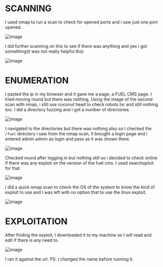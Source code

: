# SCANNING

I used nmap to run a scan to check for opened ports and i saw just one port opened. 

![image](https://github.com/user-attachments/assets/707a32cf-4884-421c-9289-2bb9e0cd8157)

I did further scanning on this to see if there was anything and yes i got something(it was not really helpful tho)

![image](https://github.com/user-attachments/assets/3154ecc8-7c0f-452a-9332-d76c7b710d81)

# ENUMERATION

I pasted the ip in my browser and it gave me a page, a FUEL CMS page. I tried moving round but there was nothing, Using the image of the second scan with nmap, i still use coconut head to check robots.txr and still nothing too. I did a directory fuzzing
and i got a number of directories.

![image](https://github.com/user-attachments/assets/0231f25d-f270-4bba-8008-48c10cc40bce)

I navigated to the directories but there was nothing also so I checked the ```/fuel``` directory i saw from the nmap scan, it brought a login page and i entered admin admin as login and pass as it was shown there.

![image](https://github.com/user-attachments/assets/44f70a8a-2916-47e0-b6a0-d629e119389e)

Checked round after logging in but nothing still so i decided to check online if there was any exploit on the version of the fuel cms. I used searchsploit for that.

![image](https://github.com/user-attachments/assets/e918cec4-edf4-4e0b-907c-7971a4d19405)

I did a quick nmap scan to check the OS of the system to know the kind of exploit to use and I was left with no option that to use the linux exploit.

![image](https://github.com/user-attachments/assets/b7b952f4-e723-4a5e-88d9-c46d9639c205)

# EXPLOITATION

After finding the exploit, I downloaded it to my machine so I will read and edit if there is any need to.

![image](https://github.com/user-attachments/assets/1b3cd828-ad11-4b8a-b6cc-5de3f70285ba)

I ran it against the url. PS: I changed the name before running it. 

